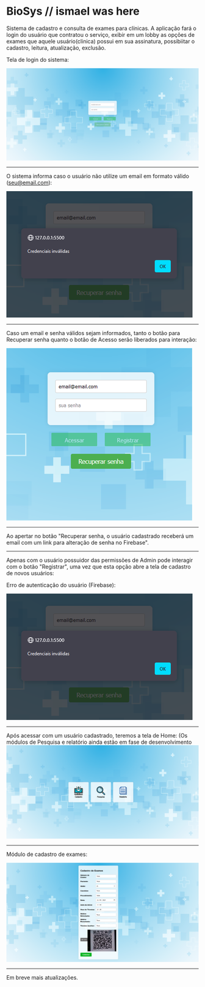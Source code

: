 # BioSys // ismael was here
 Sistema de cadastro e consulta de exames para clínicas.
 A aplicação fará o login do usuário que contratou o serviço, exibir em um lobby as opções de exames que aquele usuário(clinica) possui em sua assinatura, possibiitar o cadastro, leitura, atualização, exclusão.

Tela de login do sistema:


![print1](https://raw.githubusercontent.com/TiagoTLM/BioSys/main/img/telaInicial.png)

---------------------------------------------------------------------------------------

O sistema informa caso o usuário não utilize um email em formato válido (seu@email.com):


![print2](https://raw.githubusercontent.com/TiagoTLM/BioSys/main/img/erroLogin.png)

---------------------------------------------------------------------------------------

Caso um email e senha válidos sejam informados, tanto o botão para Recuperar senha quanto o botão de Acesso serão liberados para interação:


![print3](https://raw.githubusercontent.com/TiagoTLM/BioSys/main/img/recupSenha.png)

---------------------------------------------------------------------------------------

Ao apertar no botão "Recuperar senha, o usuário cadastrado receberá um email com um link para alteração de senha no Firebase".

---------------------------------------------------------------------------------------

Apenas com o usuário possuidor das permissões de Admin pode interagir com o botão "Registrar", uma vez que esta opção abre a tela de cadastro de novos usuários:

Erro de autenticação do usuário (Firebase):

![print5](https://raw.githubusercontent.com/TiagoTLM/BioSys/main/img/erroLogin.png)

---------------------------------------------------------------------------------------

Após acessar com um usuário cadastrado, teremos a tela de Home:
(Os módulos de Pesquisa e relatório ainda estão em fase de desenvolvimento
![print7](https://raw.githubusercontent.com/TiagoTLM/BioSys/main/img/home.png)

---------------------------------------------------------------------------------------

Módulo de cadastro de exames:

![print7](https://raw.githubusercontent.com/TiagoTLM/BioSys/main/img/cadastroExames.png)

---------------------------------------------------------------------------------------

Em breve mais atualizações.

